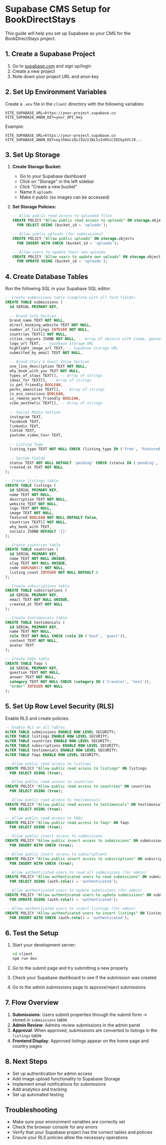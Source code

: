 # Supabase CMS Setup for BookDirectStays

This guide will help you set up Supabase as your CMS for the BookDirectStays project.

## 1. Create a Supabase Project

1. Go to [supabase.com](https://supabase.com) and sign up/login
2. Create a new project
3. Note down your project URL and anon key

## 2. Set Up Environment Variables

Create a `.env` file in the `client` directory with the following variables:

```env
VITE_SUPABASE_URL=https://your-project.supabase.co
VITE_SUPABASE_ANON_KEY=your_API_key
```

Example:
```env
VITE_SUPABASE_URL=https://your-project.supabase.co
VITE_SUPABASE_ANON_KEY=eyJhbGciOiJIUzI1NiIsInR5cCI6IkpXVCJ9...
```

## 3. Set Up Storage

1. **Create Storage Bucket:**
   - Go to your Supabase dashboard
   - Click on "Storage" in the left sidebar
   - Click "Create a new bucket"
   - Name it `uploads`
   - Make it public (so images can be accessed)

2. **Set Storage Policies:**
   ```sql
   -- Allow public read access to uploaded files
   CREATE POLICY "Allow public read access to uploads" ON storage.objects
     FOR SELECT USING (bucket_id = 'uploads');

   -- Allow public uploads (for submissions)
   CREATE POLICY "Allow public uploads" ON storage.objects
     FOR INSERT WITH CHECK (bucket_id = 'uploads');

   -- Allow users to update their own uploads
   CREATE POLICY "Allow users to update own uploads" ON storage.objects
     FOR UPDATE USING (bucket_id = 'uploads');
   ```

## 4. Create Database Tables

Run the following SQL in your Supabase SQL editor:

```sql
-- Create submissions table (complete with all form fields)
CREATE TABLE submissions (
  id SERIAL PRIMARY KEY,
  
  -- Brand Info Section
  brand_name TEXT NOT NULL,
  direct_booking_website TEXT NOT NULL,
  number_of_listings INTEGER NOT NULL,
  countries TEXT[] NOT NULL,
  cities_regions JSONB NOT NULL, -- Array of objects with {name, geonameId}
  logo_url TEXT, -- Supabase Storage URL
  highlight_image_url TEXT, -- Supabase Storage URL
  submitted_by_email TEXT NOT NULL,
  
  -- Brand Story & Guest Value Section
  one_line_description TEXT NOT NULL,
  why_book_with_you TEXT NOT NULL,
  types_of_stays TEXT[], -- Array of strings
  ideal_for TEXT[], -- Array of strings
  is_pet_friendly BOOLEAN,
  perks_amenities TEXT[], -- Array of strings
  is_eco_conscious BOOLEAN,
  is_remote_work_friendly BOOLEAN,
  vibe_aesthetic TEXT[], -- Array of strings
  
  -- Social Media Section
  instagram TEXT,
  facebook TEXT,
  linkedin TEXT,
  tiktok TEXT,
  youtube_video_tour TEXT,
  
  -- Listing Type
  listing_type TEXT NOT NULL CHECK (listing_type IN ('Free', 'Featured ($49.99)')),
  
  -- System Fields
  status TEXT NOT NULL DEFAULT 'pending' CHECK (status IN ('pending', 'approved', 'rejected')),
  created_at TEXT NOT NULL
);

-- Create listings table
CREATE TABLE listings (
  id SERIAL PRIMARY KEY,
  name TEXT NOT NULL,
  description TEXT NOT NULL,
  website TEXT NOT NULL,
  logo TEXT NOT NULL,
  image TEXT NOT NULL,
  featured BOOLEAN NOT NULL DEFAULT false,
  countries TEXT[] NOT NULL,
  why_book_with TEXT,
  socials JSONB DEFAULT '{}'
);

-- Create countries table
CREATE TABLE countries (
  id SERIAL PRIMARY KEY,
  name TEXT NOT NULL UNIQUE,
  slug TEXT NOT NULL UNIQUE,
  code VARCHAR(2) NOT NULL,
  listing_count INTEGER NOT NULL DEFAULT 0
);

-- Create subscriptions table
CREATE TABLE subscriptions (
  id SERIAL PRIMARY KEY,
  email TEXT NOT NULL UNIQUE,
  created_at TEXT NOT NULL
);

-- Create testimonials table
CREATE TABLE testimonials (
  id SERIAL PRIMARY KEY,
  name TEXT NOT NULL,
  role TEXT NOT NULL CHECK (role IN ('host', 'guest')),
  content TEXT NOT NULL,
  avatar TEXT
);

-- Create FAQs table
CREATE TABLE faqs (
  id SERIAL PRIMARY KEY,
  question TEXT NOT NULL,
  answer TEXT NOT NULL,
  category TEXT NOT NULL CHECK (category IN ('traveler', 'host')),
  "order" INTEGER NOT NULL
);
```

## 5. Set Up Row Level Security (RLS)

Enable RLS and create policies:

```sql
-- Enable RLS on all tables
ALTER TABLE submissions ENABLE ROW LEVEL SECURITY;
ALTER TABLE listings ENABLE ROW LEVEL SECURITY;
ALTER TABLE countries ENABLE ROW LEVEL SECURITY;
ALTER TABLE subscriptions ENABLE ROW LEVEL SECURITY;
ALTER TABLE testimonials ENABLE ROW LEVEL SECURITY;
ALTER TABLE faqs ENABLE ROW LEVEL SECURITY;

-- Allow public read access to listings
CREATE POLICY "Allow public read access to listings" ON listings
  FOR SELECT USING (true);

-- Allow public read access to countries
CREATE POLICY "Allow public read access to countries" ON countries
  FOR SELECT USING (true);

-- Allow public read access to testimonials
CREATE POLICY "Allow public read access to testimonials" ON testimonials
  FOR SELECT USING (true);

-- Allow public read access to FAQs
CREATE POLICY "Allow public read access to faqs" ON faqs
  FOR SELECT USING (true);

-- Allow public insert access to submissions
CREATE POLICY "Allow public insert access to submissions" ON submissions
  FOR INSERT WITH CHECK (true);

-- Allow public insert access to subscriptions
CREATE POLICY "Allow public insert access to subscriptions" ON subscriptions
  FOR INSERT WITH CHECK (true);

-- Allow authenticated users to read all submissions (for admin)
CREATE POLICY "Allow authenticated users to read submissions" ON submissions
  FOR SELECT USING (auth.role() = 'authenticated');

-- Allow authenticated users to update submissions (for admin)
CREATE POLICY "Allow authenticated users to update submissions" ON submissions
  FOR UPDATE USING (auth.role() = 'authenticated');

-- Allow authenticated users to insert listings (for admin)
CREATE POLICY "Allow authenticated users to insert listings" ON listings
  FOR INSERT WITH CHECK (auth.role() = 'authenticated');
```

## 6. Test the Setup

1. Start your development server:
   ```bash
   cd client
   npm run dev
   ```

2. Go to the submit page and try submitting a new property
3. Check your Supabase dashboard to see if the submission was created
4. Go to the admin submissions page to approve/reject submissions

## 7. Flow Overview

1. **Submissions**: Users submit properties through the submit form → stored in `submissions` table
2. **Admin Review**: Admins review submissions in the admin panel
3. **Approval**: When approved, submissions are converted to listings in the `listings` table
4. **Frontend Display**: Approved listings appear on the home page and country pages

## 8. Next Steps

- Set up authentication for admin access
- Add image upload functionality to Supabase Storage
- Implement email notifications for submissions
- Add analytics and tracking
- Set up automated testing

## Troubleshooting

- Make sure your environment variables are correctly set
- Check the browser console for any errors
- Verify that your Supabase project has the correct tables and policies
- Ensure your RLS policies allow the necessary operations 